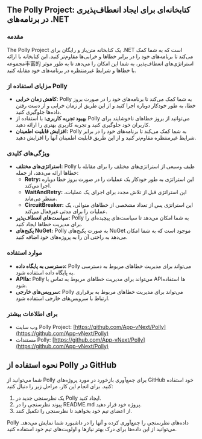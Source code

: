 ## The Polly Project: کتابخانه‌ای برای ایجاد انعطاف‌پذیری در برنامه‌های .NET

### مقدمه

The Polly Project یک کتابخانه متن‌باز و رایگان برای .NET است که به شما کمک می‌کند تا برنامه‌های خود را در برابر خطاها و خرابی‌ها مقاوم‌تر کنید. این کتابخانه با ارائه مجموعه丰富的 استراتژی‌های انعطاف‌پذیر، به شما این امکان را می‌دهد تا به طور موثر با خطاها و شرایط غیرمنتظره در برنامه‌های خود مقابله کنید.

### مزایای استفاده از Polly

* **کاهش زمان خرابی:** Polly به شما کمک می‌کند تا برنامه‌های خود را در صورت بروز خطا، به طور خودکار دوباره اجرا کنید و از این طریق از زمان خرابی و از دست رفتن داده‌ها جلوگیری کنید.
* **بهبود تجربه کاربری:** با استفاده از Polly می‌توانید از بروز خطاهای ناخوشایند برای کاربران خود جلوگیری کنید و تجربه کاربری بهتری را ارائه دهید.
* **افزایش قابلیت اطمینان:** Polly به شما کمک می‌کند تا برنامه‌های خود را در برابر شرایط غیرمنتظره مقاوم‌تر کنید و از این طریق قابلیت اطمینان آنها را افزایش دهید.

### ویژگی‌های کلیدی

* **استراتژی‌های مختلف:** Polly طیف وسیعی از استراتژی‌های مختلف را برای مقابله با خطاها ارائه می‌دهد، از جمله:
    * **Retry:** این استراتژی به طور خودکار یک عملیات را در صورت بروز خطا دوباره اجرا می‌کند.
    * **WaitAndRetry:** این استراتژی قبل از تلاش مجدد برای اجرای یک عملیات، منتظر می‌ماند.
    * **CircuitBreaker:** این استراتژی پس از تعداد مشخصی از خطاهای متوالی، یک عملیات را برای مدتی غیرفعال می‌کند.
* **سیاست‌های انعطاف‌پذیر:** Polly به شما امکان می‌دهد تا سیاست‌های پیچیده‌ای را برای مدیریت خطاها ایجاد کنید.
* **پکیج‌های NuGet:** Polly به صورت پکیج‌های NuGet موجود است که به شما امکان می‌دهد به راحتی آن را به پروژه‌های خود اضافه کنید.

### موارد استفاده

* **دسترسی به پایگاه داده:** Polly می‌تواند برای مدیریت خطاهای مربوط به دسترسی به پایگاه داده استفاده شود.
* **APIها:** Polly می‌تواند برای مدیریت خطاهای مربوط به تماس با APIها استفاده شود.
* **سرویس‌های خارجی:** Polly می‌تواند برای مدیریت خطاهای مربوط به برقراری ارتباط با سرویس‌های خارجی استفاده شود.

### برای اطلاعات بیشتر

* وب سایت Polly Project: [https://github.com/App-vNext/Polly](https://github.com/App-vNext/Polly)
* مستندات Polly: [https://github.com/App-vNext/Polly](https://github.com/App-vNext/Polly)


## نحوه استفاده از Polly در GitHub

شما می‌توانید از Polly برای جمع‌آوری بازخورد در مورد پروژه‌های GitHub خود استفاده کنید. برای انجام این کار، مراحل زیر را دنبال کنید:

1. یک نظرسنجی جدید در Polly ایجاد کنید.
2. پیوند نظرسنجی را در README.md پروژه خود قرار دهید.
3. از اعضای تیم خود بخواهید تا نظرسنجی را تکمیل کنند.

Polly داده‌های نظرسنجی را جمع‌آوری کرده و آنها را در داشبورد شما نمایش می‌دهد. می‌توانید از این داده‌ها برای درک بهتر نیازها و اولویت‌های تیم خود استفاده کنید.
